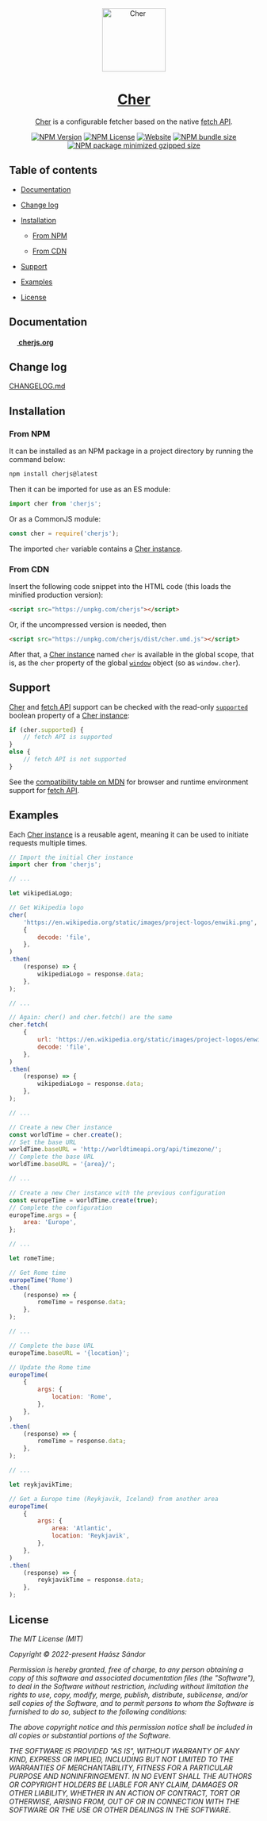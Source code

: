 <div align="center">
	<a href="https://cherjs.org/"><img src="https://cherjs.org/cher.svg" alt="Cher" width="128"></a>
	<h1><a href="https://cherjs.org/">Cher</a></h1>
	<p><a href="https://cherjs.org/">Cher</a> is a configurable fetcher based on the native <a href="https://developer.mozilla.org/en-US/docs/Web/API/Fetch_API">fetch API</a>.</p>
	<p>
		<a href="https://www.npmjs.com/package/cherjs" target="_blank"><img alt="NPM Version" src="https://img.shields.io/npm/v/cherjs?color=%230086df"></a>
		<a href="https://cherjs.org/guide#license" target="_blank"><img alt="NPM License" src="https://img.shields.io/npm/l/cherjs?&color=%2300a000"></a>
		<a href="https://cherjs.org/" target="_blank"><img alt="Website" src="https://img.shields.io/website?url=https%3A%2F%2Fcherjs.org%2F&up_message=cherjs.org&color=%23b01020"></a>
		<a href="https://www.npmjs.com/package/cherjs" target="_blank"><img alt="NPM bundle size" src="https://img.shields.io/bundlephobia/min/cherjs?color=%230086df"></a>
		<a href="https://www.npmjs.com/package/cherjs" target="_blank"><img alt="NPM package minimized gzipped size" src="https://img.shields.io/bundlejs/size/cherjs?&color=%2300a000"></a>
	</p>
</div>

## Table of contents

- [Documentation](#documentation)

- [Change log](#change-log)

- [Installation](#installation)

    - [From NPM](#from-npm)

    - [From CDN](#from-cdn)

- [Support](#support)

- [Examples](#examples)

- [License](#license)

<!-- toc -->

## Documentation

**[<img src="https://cherjs.org/cher.svg" width="16"> cherjs.org](https://cherjs.org/)**

## Change log

[CHANGELOG.md](./CHANGELOG.md)

## Installation

###  From NPM

It can be installed as an NPM package in a project directory by running the command below:

```bash
npm install cherjs@latest
```

Then it can be imported for use as an ES module:

```js
import cher from 'cherjs';
```

Or as a CommonJS module:

```js
const cher = require('cherjs');
```

The imported `cher` variable contains a [Cher instance](https://cherjs.org/api#cher-instance).

### From CDN

Insert the following code snippet into the HTML code (this loads the minified production version):

```html
<script src="https://unpkg.com/cherjs"></script>
```

Or, if the uncompressed version is needed, then

```html
<script src="https://unpkg.com/cherjs/dist/cher.umd.js"></script>
```

After that, a [Cher instance](https://cherjs.org/api#cher-instance) named `cher` is available in the global scope, that is, as the `cher` property of the global [`window`](https://developer.mozilla.org/en-US/docs/Web/API/Window) object (so as `window.cher`).

## Support

[Cher](https://cherjs.org/) and [fetch API](https://developer.mozilla.org/en-US/docs/Web/API/Fetch_API) support can be checked with the read-only [`supported`](https://cherjs.org/api#cher.supported) boolean property of a [Cher instance](https://cherjs.org/api#cher-instance):

```js
if (cher.supported) {
	// fetch API is supported
}
else {
	// fetch API is not supported
}
```

See the [compatibility table on MDN](https://developer.mozilla.org/en-US/docs/Web/API/Fetch_API#browser_compatibility) for browser and runtime environment support for [fetch API](https://developer.mozilla.org/en-US/docs/Web/API/Fetch_API).

## Examples

Each [Cher instance](https://cherjs.org/api#cher-instance) is a reusable agent, meaning it can be used to initiate requests multiple times.

```js
// Import the initial Cher instance
import cher from 'cherjs';

// ...

let wikipediaLogo;

// Get Wikipedia logo
cher(
	'https://en.wikipedia.org/static/images/project-logos/enwiki.png',
	{
		decode: 'file',
	},
)
.then(
	(response) => {
		wikipediaLogo = response.data;
	},
);

// ...

// Again: cher() and cher.fetch() are the same
cher.fetch(
	{
		url: 'https://en.wikipedia.org/static/images/project-logos/enwiki.png',
		decode: 'file',
	},
)
.then(
	(response) => {
		wikipediaLogo = response.data;
	},
);

// ...

// Create a new Cher instance
const worldTime = cher.create();
// Set the base URL
worldTime.baseURL = 'http://worldtimeapi.org/api/timezone/';
// Complete the base URL
worldTime.baseURL = '{area}/';

// ...

// Create a new Cher instance with the previous configuration
const europeTime = worldTime.create(true);
// Complete the configuration
europeTime.args = {
	area: 'Europe',
};

// ...

let romeTime;

// Get Rome time
europeTime('Rome')
.then(
	(response) => {
		romeTime = response.data;
	},
);

// ...

// Complete the base URL
europeTime.baseURL = '{location}';

// Update the Rome time
europeTime(
	{
		args: {
			location: 'Rome',
		},
	},
)
.then(
	(response) => {
		romeTime = response.data;
	},
);

// ...

let reykjavikTime;

// Get a Europe time (Reykjavik, Iceland) from another area
europeTime(
	{
		args: {
			area: 'Atlantic',
			location: 'Reykjavik',
		},
	},
)
.then(
	(response) => {
		reykjavikTime = response.data;
	},
);
```

## License

<em>

The MIT License (MIT)

Copyright © 2022-present Haász Sándor

Permission is hereby granted, free of charge, to any person obtaining a copy of this software and associated documentation files (the "Software"), to deal in the Software without restriction, including without limitation the rights to use, copy, modify, merge, publish, distribute, sublicense, and/or sell copies of the Software, and to permit persons to whom the Software is furnished to do so, subject to the following conditions:

The above copyright notice and this permission notice shall be included in all copies or substantial portions of the Software.

THE SOFTWARE IS PROVIDED "AS IS", WITHOUT WARRANTY OF ANY KIND, EXPRESS OR IMPLIED, INCLUDING BUT NOT LIMITED TO THE WARRANTIES OF MERCHANTABILITY, FITNESS FOR A PARTICULAR PURPOSE AND NONINFRINGEMENT. IN NO EVENT SHALL THE AUTHORS OR COPYRIGHT HOLDERS BE LIABLE FOR ANY CLAIM, DAMAGES OR OTHER LIABILITY, WHETHER IN AN ACTION OF CONTRACT, TORT OR OTHERWISE, ARISING FROM, OUT OF OR IN CONNECTION WITH THE SOFTWARE OR THE USE OR OTHER DEALINGS IN THE SOFTWARE.

</em>
